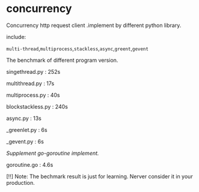 concurrency
===================

Concurrency http request client .implement by different python library.

include:

`multi-thread`,`multiprocess`,`stackless`,`async`,`greent`,`gevent`


The benchmark of different program version.

singethread.py  :   252s

multithread.py  :   17s

multiprocess.py :   40s

blockstackless.py   :   240s

async.py    :   13s

_greenlet.py    :   6s

_gevent.py  :   6s

*Supplement go-goroutine implement.*

goroutine.go : 4.6s


[!!] Note: The bechmark result is just for learning. Nerver consider it in your production.




